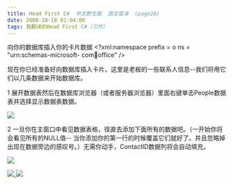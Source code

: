```yaml
---
title: Head First C#  中文野生版  图文皆译  (page28)
date: 2008-10-18 01:04:00
tags: 我翻译的Head First C#（习作）
---
```

向你的数据库插入你的卡片数据  <?xml:namespace prefix = o ns = "urn:schemas-microsoft-
com:office:office" />

现在你已经准备好向数据库插入卡片。这里是老板的一些联系人信息--我们将用它们以几条数据来开始数据库。

1  展开数据表然后在数据库浏览器（或者服务器浏览器）里面右键单击People数据表并选择显示数据表数据。

![](https://p-blog.csdn.net/images/p_blog_csdn_net/cuipengfei1/EntryImages/20081018/%E6%88%AA%E5%9B%BE06.jpg)

2  一旦你在主窗口中看见数据表格，径直去添加下面所有的数据吧。（一开始你将会看见所有的NULL值--
当你添加你的第一行的时候覆盖它们就好了。并且忽略掉出现在数据旁边的感叹号。）无需你动手，ContactID数据列将会自动填充。

![](https://p-blog.csdn.net/images/p_blog_csdn_net/cuipengfei1/EntryImages/20081018/%E6%88%AA%E5%9B%BE07.jpg)



[ ![](https://profile.csdnimg.cn/5/2/5/3_cuipengfei1)
![](https://g.csdnimg.cn/static/user-reg-year/1x/11.png)
](https://blog.csdn.net/cuipengfei1)






